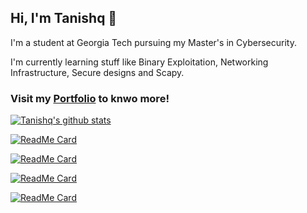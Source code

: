 ## Hi, I'm Tanishq 👋

I'm a student at Georgia Tech pursuing my Master's in Cybersecurity.

I'm currently learning stuff like Binary Exploitation, Networking Infrastructure, Secure designs and Scapy.

### Visit my [Portfolio](https://tanishq.page) to knwo more!

[![Tanishq's github stats](https://github-readme-stats.vercel.app/api?username=tanq16&hide=stars,issues&show_icons=true&theme=nord)](https://github.com/anuraghazra/github-readme-stats)

[![ReadMe Card](https://github-readme-stats.vercel.app/api/pin/?username=tanq16&repo=Sub-Domain-Enumeration-SubDextract&theme=nord)](https://github.com/anuraghazra/github-readme-stats)

[![ReadMe Card](https://github-readme-stats.vercel.app/api/pin/?username=tanq16&repo=File-Upload-Web-Server---Cookieless&theme=nord)](https://github.com/anuraghazra/github-readme-stats)

[![ReadMe Card](https://github-readme-stats.vercel.app/api/pin/?username=tanq16&repo=Encrypted-full-duplex-comm-and-file-sharing-tcp-sockets&theme=nord)](https://github.com/anuraghazra/github-readme-stats)

[![ReadMe Card](https://github-readme-stats.vercel.app/api/pin/?username=tanq16&repo=Secure-Voting-on-Blockchain&theme=nord)](https://github.com/anuraghazra/github-readme-stats)

<!--
**Tanq16/tanq16** is a ✨ _special_ ✨ repository because its `README.md` (this file) appears on your GitHub profile.

Here are some ideas to get you started:

- 🔭 I’m currently working on ...
- 🌱 I’m currently learning ...
- 👯 I’m looking to collaborate on ...
- 🤔 I’m looking for help with ...
- 💬 Ask me about ...
- 📫 How to reach me: ...
- 😄 Pronouns: ...
- ⚡ Fun fact: ...
-->
